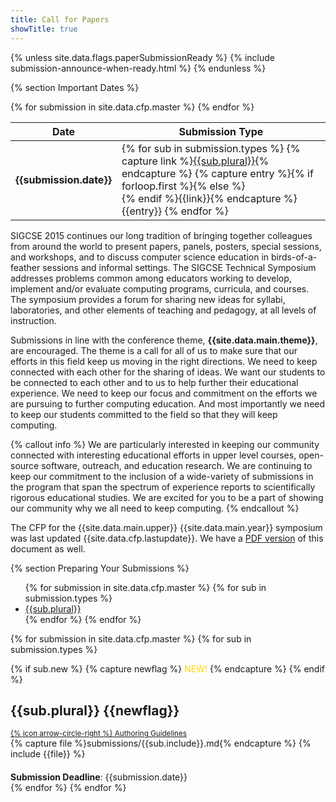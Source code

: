 ```yaml
---
title: Call for Papers
showTitle: true
---
```


{% unless site.data.flags.paperSubmissionReady %}
{% include submission-announce-when-ready.html %}
{% endunless %}

{% section Important Dates %}

<div class="table-responsive">
  <table class="table">
      <thead>
        <tr>
          <th> Date </th>
          <th> Submission Type</th>
        </tr>
      </thead>
      <tbody>
{% for submission in site.data.cfp.master %}
  <tr>
    <td> <b>{{submission.date}}</b> </td>
    <td>
      {% for sub in submission.types %} 
      {% capture link %}<a href="#{{sub.plural | remove: ' '}}">{{sub.plural}}</a></li>{% endcapture %}
      {% capture entry %}{% if forloop.first %}{% else %}<br/> {% endif %}{{link}}{% endcapture %}
        {{entry}}
      {% endfor %}
    </td>
  </tr>
{% endfor %}
    </tbody>
  </table>
</div>

<div class="row">
  <div class="col-sm-10">
<p>    SIGCSE 2015 continues our long tradition of bringing together colleagues from around the world to present papers, panels, posters, special sessions, and workshops, and to discuss computer science education in birds-of-a-feather sessions and informal settings. The SIGCSE Technical Symposium addresses problems common among educators working to develop, implement and/or evaluate computing programs, curricula, and courses. The symposium provides a forum for sharing new ideas for syllabi, laboratories, and other elements of teaching and pedagogy, at all levels of instruction. 
</p>
<p>    Submissions in line with the conference theme, <b>{{site.data.main.theme}}</b>, are encouraged. The theme is a call for all of us to make sure that our efforts in this field keep us moving in the right directions.  We need to keep connected with each other for the sharing of ideas.  We want our students to be connected to each other and to us to help further their educational experience.  We need to keep our focus and commitment on the efforts we are pursuing to further computing education.  And most importantly we need to keep our students committed to the field so that they will keep computing.
</p>
{% callout info %}
We are particularly interested in keeping our community connected with interesting educational efforts in upper level courses, open-source software, outreach, and education research.  We are continuing to keep our commitment to the inclusion of a wide-variety of submissions in the program that span the spectrum of experience reports to scientifically rigorous educational studies.  We are excited for you to be a part of showing our community why we all need to keep computing.
{% endcallout %}

<p>The CFP for the {{site.data.main.upper}} {{site.data.main.year}} symposium was last updated {{site.data.cfp.lastupdate}}. We have a <a href="{{site.data.cfp.pdf}}">PDF version</a> of this document as well. </p>
</div>
</div>

{% section Preparing Your Submissions %}

<ul>
  {% for submission in site.data.cfp.master %}
    {% for sub in submission.types %}
    <li><a href="#{{sub.plural | remove: ' '}}">{{sub.plural}}</a></li>
    {% endfor %}
  {% endfor %}
</ul>

{% for submission in site.data.cfp.master %}
  {% for sub in submission.types %} 
  <div class="row">
    <div class="col-lg-10">
      {% if sub.new %}
        {% capture newflag %}<span style='color: gold;'><i class="fa fa-star-o"></i> NEW! <i class="fa fa-star-o"></i></span>{% endcapture %}
      {% endif %}
     <a name="{{sub.plural | remove: ' '}}"></a>
     <h2>{{sub.plural}} {{newflag}}</h2>
     <small><a href="{{site.base}}/authors/{{sub.include}}.html">{% icon arrow-circle-right %} Authoring Guidelines</a></small>    
   </div>
   <div class="col-lg-10">
       {% capture file %}submissions/{{sub.include}}.md{% endcapture %}
       {% include {{file}} %}
   </div>
   <div class="col-lg-10">
     <div class="alert alert-info"  style="margin-top: 20px;">
     <b>Submission Deadline</b>: {{submission.date}}
     </div>
   </div>
 </div>
 {% endfor %}     
{% endfor %}